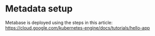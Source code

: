 # Metadata setup

Metabase is deployed using the steps in this article:
https://cloud.google.com/kubernetes-engine/docs/tutorials/hello-app
